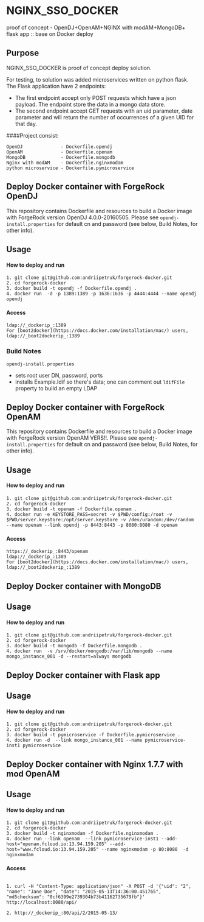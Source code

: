 # NGINX_SSO_DOCKER
proof of concept - OpenDJ+OpenAM+NGINX with modAM+MongoDB+ flask app :: base on Docker deploy


## Purpose

NGINX_SSO_DOCKER is proof of concept deploy solution.


For testing, to solution was added  microservices written on python flask.
The Flask application have 2 endpoints:
- The first endpoint accept only POST requests which have a json payload.
The endpoint store the data in a mongo data store.
- The second endpoint accept GET requests with an uid parameter, date parameter and will return the
number of occurrences of a given UID  for that day.


####Project consist:
```
OpenDJ              - Dockerfile.opendj
OpenAM              - Dockerfile.openam
MongoDB             - Dockerfile.mongodb
Nginx with modAM    - Dockerfile.nginxmodam
python microservice - Dockerfile.pymicroservice  
```


## Deploy Docker container with ForgeRock OpenDJ

This repository contains Dockerfile and resources to build a Docker image with ForgeRock version OpenDJ 4.0.0-20160505.
Please see `opendj-install.properties` for default cn and password (see below, Build Notes, for other info).

## Usage

#### How to deploy and run
```
1. git clone git@github.com:andriipetruk/forgerock-docker.git
2. cd forgerock-docker
3. docker build -t opendj -f Dockerfile.opendj .
4. docker run  -d -p 1389:1389 -p 1636:1636 -p 4444:4444 --name opendj opendj
```

#### Access 
```
ldap://_dockerip_:1389
For [boot2docker](https://docs.docker.com/installation/mac/) users, ldap://_boot2dockerip_:1389
```

### Build Notes

 `opendj-install.properties`
* sets root user DN, password, ports
* installs Example.ldif so there's data; one can comment out `ldifFile` property to build an empty LDAP


## Deploy Docker container with ForgeRock OpenAM

This repository contains Dockerfile and resources to build a Docker image with ForgeRock version OpenAM VERS!!.
Please see `opendj-install.properties` for default cn and password (see below, Build Notes, for other info).

## Usage

#### How to deploy and run
```
1. git clone git@github.com:andriipetruk/forgerock-docker.git
2. cd forgerock-docker
3. docker build -t openam -f Dockerfile.openam .
4. docker run -e KEYSTORE_PASS=secret -v $PWD/config:/root -v $PWD/server.keystore:/opt/server.keystore -v /dev/urandom:/dev/random --name openam --link opendj -p 8443:8443 -p 8080:8080 -d openam
```



#### Access 
```
https://_dockerip_:8443/openam
ldap://_dockerip_:1389
For [boot2docker](https://docs.docker.com/installation/mac/) users, ldap://_boot2dockerip_:1389
```


## Deploy Docker container with MongoDB

## Usage

#### How to deploy and run
```
1. git clone git@github.com:andriipetruk/forgerock-docker.git
2. cd forgerock-docker
3. docker build -t mongodb -f Dockerfile.mongodb .
4. docker run  -v /srv/docker/mongodb:/var/lib/mongodb --name mongo_instance_001 -d --restart=always mongodb  
```


## Deploy Docker container with Flask app 

## Usage

#### How to deploy and run
```
1. git clone git@github.com:andriipetruk/forgerock-docker.git
2. cd forgerock-docker
3. docker build -t pymicroservice -f Dockerfile.pymicroservice .
4. docker run -d  --link mongo_instance_001 --name pymicroservice-inst1 pymicroservice 
```


## Deploy Docker container with Nginx 1.7.7 with mod  OpenAM

## Usage

#### How to deploy and run
```
1. git clone git@github.com:andriipetruk/forgerock-docker.git
2. cd forgerock-docker
3. docker build -t nginxmodam -f Dockerfile.nginxmodam .
4. docker run --link openam  --link pymicroservice-inst1 --add-host="openam.fcloud.io:13.94.159.205" --add-host="www.fcloud.io:13.94.159.205" --name nginxmodam -p 80:8080  -d nginxmodam 
```


#### Access 
```

1. curl -H "Content-Type: application/json" -X POST -d '{"uid": "2", "name": "Jane Doe", "date": "2015-05-13T14:36:00.451765", "md5checksum": "0cf6399e2739304b73b41162735679fb"}' http://localhost:8080/api/

2. http://_dockerip_:80/api/2/2015-05-13/

```


